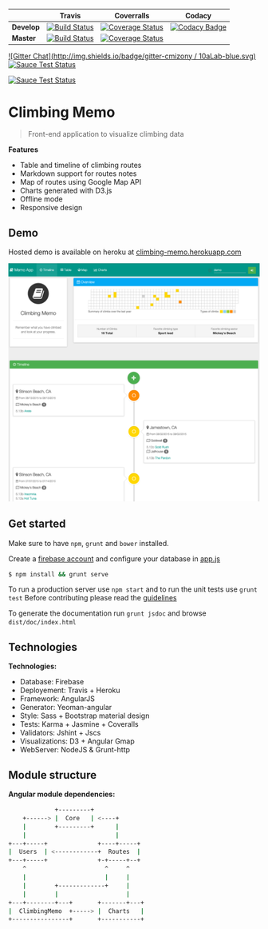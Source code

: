 | | Travis | Coverralls | Codacy
|---|---|---|---|
| **Develop** | [![Build Status](https://travis-ci.org/10alab/Siurana.svg?branch=develop)](https://travis-ci.org/10alab/Siurana) | [![Coverage Status](https://coveralls.io/repos/10alab/Siurana/badge.svg?branch=develop&service=github)](https://coveralls.io/github/10alab/Siurana?branch=develop) | [![Codacy Badge](https://api.codacy.com/project/badge/82b99cbb621d4ee6ae23826ec798d7cd)](https://www.codacy.com/app/cmizony/Siurana)
| **Master** | [![Build Status](https://travis-ci.org/10alab/Siurana.svg?branch=master)](https://travis-ci.org/10alab/Siurana) | [![Coverage Status](https://coveralls.io/repos/10alab/Siurana/badge.svg?branch=master&service=github)](https://coveralls.io/github/10alab/Siurana?branch=master) | |


[![Gitter Chat](http://img.shields.io/badge/gitter-cmizony / 10aLab-blue.svg)](https://gitter.im/cmizony/10aLab)
[![Sauce Test Status](https://saucelabs.com/buildstatus/cmizony)](https://saucelabs.com/u/cmizony)

[![Sauce Test Status](https://saucelabs.com/browser-matrix/cmizony.svg)](https://saucelabs.com/u/cmizony)

# Climbing Memo

> Front-end application to visualize climbing data

**Features**
* Table and timeline of climbing routes
* Markdown support for routes notes
* Map of routes using Google Map API
* Charts generated with D3.js
* Offline mode
* Responsive design

Demo
-----

Hosted demo is available on heroku at [climbing-memo.herokuapp.com](http://climbing-memo.herokuapp.com/)

[![App screenshot](gallery/timeline.png)](gallery)

Get started
-----

Make sure to have `npm`, `grunt` and `bower` installed.

Create a [firebase account](https://www.firebase.com/) and configure your database in [app.js](app/scripts/app.js#L30)


```sh
$ npm install && grunt serve
```

To run a production server use `npm start` and to run the unit tests use `grunt test`
Before contributing please read the [guidelines](https://github.com/10alab/Siurana/blob/develop/CONTRIBUTION.md)

To generate the documentation run `grunt jsdoc` and browse `dist/doc/index.html`

Technologies
-----

**Technologies:**

* Database:        Firebase
* Deployement:     Travis + Heroku
* Framework:       AngularJS
* Generator:       Yeoman-angular
* Style:           Sass + Bootstrap material design
* Tests:           Karma + Jasmine + Coveralls
* Validators:      Jshint + Jscs
* Visualizations:  D3 + Angular Gmap
* WebServer:       NodeJS & Grunt-http

Module structure
-----

**Angular module dependencies:**

```sh
             +---------+
    +------> |  Core   | <----+
    |        +---------+      |
    |                         |
+---+-----+              +----+-----+
|  Users  | <------------+  Routes  |
+---+-----+              +-+-----+--+
    ^                      ^     ^
    |                      |     |
    |        +-------------+     |
    |        |                   |
+---+--------+---+       +-------+---+
|  ClimbingMemo  +-----> |  Charts   |
+----------------+       +-----------+
```
